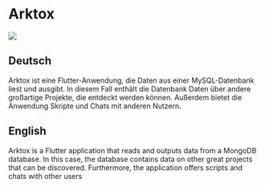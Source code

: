 # Arktox

[![](https://img.shields.io/discord/1107109693165416588?logo=discord)](https://discord.com/invite/KW7GWQfKaj)

## Deutsch
Arktox ist eine Flutter-Anwendung, die Daten aus einer MySQL-Datenbank liest und ausgibt.
In diesem Fall enthält die Datenbank Daten über andere großartige Projekte, die entdeckt werden können.
Außerdem bietet die Anwendung Skripte und Chats mit anderen Nutzern.

## English
Arktox is a Flutter application that reads and outputs data from a MongoDB database.
In this case, the database contains data on other great projects that can be discovered.
Furthermore, the application offers scripts and chats with other users
